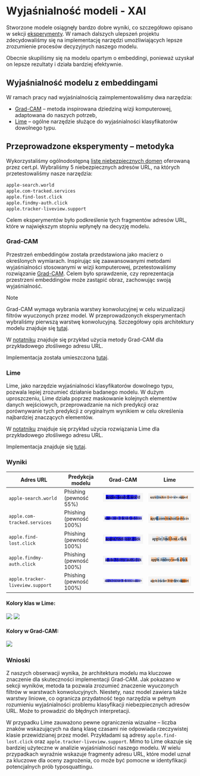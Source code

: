 # Wyjaśnialność modeli - XAI

Stworzone modele osiągnęły bardzo dobre wyniki, co szczegółowo opisano w sekcji [eksperymenty](./experiments.md). W ramach dalszych ulepszeń projektu zdecydowaliśmy się na implementację narzędzi umożliwiających lepsze zrozumienie procesów decyzyjnych naszego modelu.

Obecnie skupiliśmy się na modelu opartym o embeddingi, ponieważ uzyskał on lepsze rezultaty i działa bardziej efektywnie.

## Wyjaśnialność modelu z embeddingami

W ramach pracy nad wyjaśnialnością zaimplementowaliśmy dwa narzędzia:
- [Grad-CAM](https://jacobgil.github.io/pytorch-gradcam-book/introduction.html) – metoda inspirowana dziedziną wizji komputerowej, adaptowana do naszych potrzeb,
- [Lime](https://github.com/marcotcr/lime) – ogólne narzędzie służące do wyjaśnialności klasyfikatorów dowolnego typu.

## Przeprowadzone eksperymenty – metodyka

Wykorzystaliśmy ogólnodostępną [listę niebezpiecznych domen](https://hole.cert.pl/domains/v2/domains.txt) oferowaną przez cert.pl. Wybraliśmy 5 niebezpiecznych adresów URL, na których przetestowaliśmy nasze narzędzia:


```
apple-search.world
apple.com-tracked.services
apple.find-lost.click
apple.findmy-auth.click
apple.tracker-liveview.support
```

Celem eksperymentów było podkreślenie tych fragmentów adresów URL, które w największym stopniu wpłynęły na decyzję modelu.

### Grad-CAM

Przestrzeń embeddingów została przedstawiona jako macierz o określonych wymiarach. Inspirując się zaawansowanymi metodami wyjaśnialności stosowanymi w wizji komputerowej, przetestowaliśmy rozwiązanie [Grad-CAM](https://jacobgil.github.io/pytorch-gradcam-book/introduction.html). Celem było sprawdzenie, czy reprezentacja przestrzeni embeddingów może zastąpić obraz, zachowując swoją wyjaśnialność. 

> [!NOTE]  
> Grad-CAM wymaga wybrania warstwy konwolucyjnej w celu wizualizacji filtrów wyuczonych przez model. W przeprowadzonych eksperymentach wybraliśmy pierwszą warstwę konwolucyjną. Szczegółowy opis architektury modelu znajduje się [tutaj](./embeddings.md#architektura-modelu).



W [notatniku](../notebooks/xai_grad_cam.ipynb) znajduje się przykład użycia metody Grad-CAM dla przykładowego złośliwego adresu URL.

Implementacja została umieszczona [tutaj](../phisher/xai/gradcam.py).

### Lime

Lime, jako narzędzie wyjaśnialności klasyfikatorów dowolnego typu, pozwala lepiej zrozumieć działanie badanego modelu. W dużym uproszczeniu, Lime działa poprzez maskowanie kolejnych elementów danych wejściowych, przeprowadzanie na nich predykcji oraz porównywanie tych predykcji z oryginalnym wynikiem w celu określenia najbardziej znaczących elementów.

W [notatniku](../notebooks/xai_lime.ipynb) znajduje się przykład użycia rozwiązania Lime dla przykładowego złośliwego adresu URL.

Implementacja znajduje się [tutaj](../phisher/xai/phish_lime.py).

### Wyniki

| **Adres URL**               | **Predykcja modelu**       | **Grad-CAM**                     | **Lime**                     |
|-----------------------------|----------------------------|-----------------------------------|------------------------------|
| `apple-search.world`        | Phishing (pewność 55%)    | ![1](/docs/img/xai/gradcam/1.png)| ![1](/docs/img/xai/lime/1.png)|
| `apple.com-tracked.services`| Phishing (pewność 100%)   | ![2](/docs/img/xai/gradcam/2.png)| ![2](/docs/img/xai/lime/2.png)|
| `apple.find-lost.click`     | Phishing (pewność 100%)   | ![3](/docs/img/xai/gradcam/3.png)| ![3](/docs/img/xai/lime/3.png)|
| `apple.findmy-auth.click`   | Phishing (pewność 100%)   | ![4](/docs/img/xai/gradcam/4.png)| ![4](/docs/img/xai/lime/4.png)|
| `apple.tracker-liveview.support` | Phishing (pewność 100%) | ![5](/docs/img/xai/gradcam/5.png)| ![5](/docs/img/xai/lime/5.png)|

#### Kolory klas w Lime:
![](https://img.shields.io/badge/Phishing%20URL-1f77b4)
![](https://img.shields.io/badge/Safe%20URL-fb7d0f)

#### Kolory w Grad-CAM:
![](https://img.shields.io/badge/Phishing%20URL-0000ff)

### Wnioski

Z naszych obserwacji wynika, że architektura modelu ma kluczowe znaczenie dla skuteczności implementacji Grad-CAM. Jak pokazano w sekcji wyników, metoda ta pozwala zrozumieć znaczenie wyuczonych filtrów w warstwach konwolucyjnych. Niestety, nasz model zawiera także warstwy liniowe, co ogranicza przydatność tego narzędzia w pełnym rozumieniu wyjaśnialności problemu klasyfikacji niebezpiecznych adresów URL. Może to prowadzić do błędnych interpretacji.

W przypadku Lime zauważono pewne ograniczenia wizualne – liczba znaków wskazujących na daną klasę czasami nie odpowiada rzeczywistej klasie przewidzianej przez model. Przykładami są adresy `apple.find-lost.click` oraz `apple.tracker-liveview.support`. Mimo to Lime okazuje się bardziej użyteczne w analizie wyjaśnialności naszego modelu. W wielu przypadkach wyraźnie wskazuje fragmenty adresu URL, które model uznał za kluczowe dla oceny zagrożenia, co może być pomocne w identyfikacji potencjalnych prób typosquattingu.
